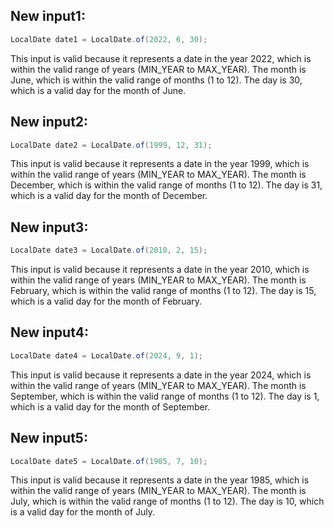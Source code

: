 ## New input1:
```java
LocalDate date1 = LocalDate.of(2022, 6, 30);
```
This input is valid because it represents a date in the year 2022, which is within the valid range of years (MIN_YEAR to MAX_YEAR). The month is June, which is within the valid range of months (1 to 12). The day is 30, which is a valid day for the month of June.

## New input2:
```java
LocalDate date2 = LocalDate.of(1999, 12, 31);
```
This input is valid because it represents a date in the year 1999, which is within the valid range of years (MIN_YEAR to MAX_YEAR). The month is December, which is within the valid range of months (1 to 12). The day is 31, which is a valid day for the month of December.

## New input3:
```java
LocalDate date3 = LocalDate.of(2010, 2, 15);
```
This input is valid because it represents a date in the year 2010, which is within the valid range of years (MIN_YEAR to MAX_YEAR). The month is February, which is within the valid range of months (1 to 12). The day is 15, which is a valid day for the month of February.

## New input4:
```java
LocalDate date4 = LocalDate.of(2024, 9, 1);
```
This input is valid because it represents a date in the year 2024, which is within the valid range of years (MIN_YEAR to MAX_YEAR). The month is September, which is within the valid range of months (1 to 12). The day is 1, which is a valid day for the month of September.

## New input5:
```java
LocalDate date5 = LocalDate.of(1985, 7, 10);
```
This input is valid because it represents a date in the year 1985, which is within the valid range of years (MIN_YEAR to MAX_YEAR). The month is July, which is within the valid range of months (1 to 12). The day is 10, which is a valid day for the month of July.
